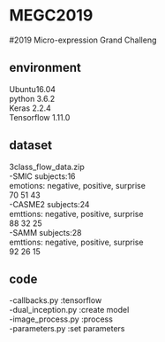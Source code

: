 # MEGC2019
#2019 Micro-expression Grand Challeng

## environment<br>
Ubuntu16.04 <br>
python 3.6.2 <br>
Keras 2.2.4<br>
Tensorflow 1.11.0<br>

## dataset<br>
3class_flow_data.zip<br>
-SMIC   subjects:16<br>
        emotions: negative, positive, surprise<br>
                  70        51        43<br>
-CASME2 subjects:24<br>
        emttions: negative, positive, surprise<br>
                  88        32        25<br>
-SAMM   subjects:28<br>
        emttions: negative, positive, surprise<br>
                  92        26        15<br>
                  
## code<br>
-callbacks.py        :tensorflow<br>
-dual_inception.py   :create model<br>
-image_process.py    :process<br>
-parameters.py       :set parameters<br>

